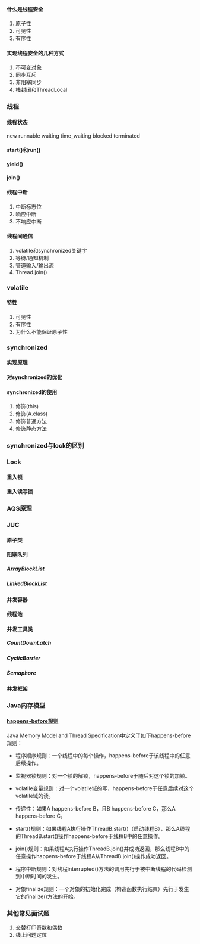 #### 什么是线程安全
1. 原子性
2. 可见性
3. 有序性

#### 实现线程安全的几种方式
1. 不可变对象
2. 同步互斥
3. 非阻塞同步
4. 栈封闭和ThreadLocal

### 线程

#### 线程状态
new
runnable
waiting
time_waiting
blocked
terminated

#### start()和run()

#### yield()

#### join()

#### 线程中断
1. 中断标志位
2. 响应中断
3. 不响应中断

#### 线程间通信
1. volatile和synchronized关键字
2. 等待/通知机制
3. 管道输入/输出流
4. Thread.join()

### volatile

#### 特性
1. 可见性
2. 有序性
3. 为什么不能保证原子性

### synchronized

#### 实现原理

#### 对synchronized的优化

#### synchronized的使用
1. 修饰(this)
2. 修饰(A.class)
3. 修饰普通方法
4. 修饰静态方法

### synchronized与lock的区别

### Lock

#### 重入锁

#### 重入读写锁

### AQS原理

### JUC

#### 原子类

#### 阻塞队列

##### ArrayBlockList

##### LinkedBlockList

#### 并发容器

#### 线程池

#### 并发工具类

##### CountDownLatch

##### CyclicBarrier

##### Semaphore

#### 并发框架

### Java内存模型

#### [happens-before规则](https://www.jianshu.com/p/d52fea0d6ba5)
Java Memory Model and Thread Specification中定义了如下happens-before规则：
* 程序顺序规则：一个线程中的每个操作，happens-before于该线程中的任意后续操作。
* 监视器锁规则：对一个锁的解锁，happens-before于随后对这个锁的加锁。
* volatile变量规则：对一个volatile域的写，happens-before于任意后续对这个volatile域的读。
* 传递性：如果A happens-before B，且B happens-before C，那么A happens-before C。
* start()规则：如果线程A执行操作ThreadB.start()（启动线程B），那么A线程的ThreadB.start()操作happens-before于线程B中的任意操作。
* join()规则：如果线程A执行操作ThreadB.join()并成功返回，那么线程B中的任意操作happens-before于线程A从ThreadB.join()操作成功返回。

* 程序中断规则：对线程interrupted()方法的调用先行于被中断线程的代码检测到中断时间的发生。
* 对象finalize规则：一个对象的初始化完成（构造函数执行结束）先行于发生它的finalize()方法的开始。

### 其他常见面试题
1. 交替打印奇数和偶数
2. 线上问题定位
